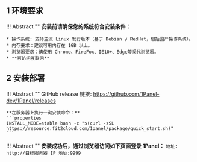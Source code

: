 ## 1 环境要求

!!! Abstract ""
    **安装前请确保您的系统符合安装条件：**

    * 操作系统: 支持主流 Linux 发行版本（基于 Debian / RedHat，包括国产操作系统）。
    * 内存要求：建议可用内存在 1GB 以上。
    * 浏览器要求：请使用 Chrome、FireFox、IE10+、Edge等现代浏览器。
    * **可访问互联网**

## 2 安装部署

!!! Abstract ""
    GitHub release 链接: https://github.com/1Panel-dev/1Panel/releases  

    **在服务器上执行一键安装命令：**
    ```properties
    INSTALL_MODE=stable bash -c "$(curl -sSL https://resource.fit2cloud.com/1panel/package/quick_start.sh)"
    ```

!!! Abstract ""
    **安装成功后，通过浏览器访问如下页面登录 1Panel：**
    ```
    地址: http://目标服务器 IP 地址:9999
    ```
